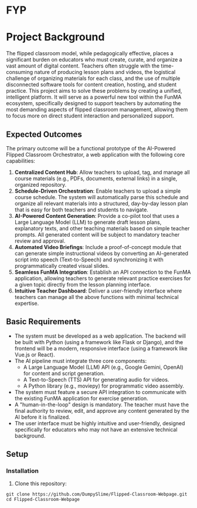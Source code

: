 # FYP
# Project Background

The flipped classroom model, while pedagogically effective, places a significant burden on educators who must create, curate, and organize a vast amount of digital content. Teachers often struggle with the time-consuming nature of producing lesson plans and videos, the logistical challenge of organizing materials for each class, and the use of multiple disconnected software tools for content creation, hosting, and student practice. This project aims to solve these problems by creating a unified, intelligent platform. It will serve as a powerful new tool within the FunMA ecosystem, specifically designed to support teachers by automating the most demanding aspects of flipped classroom management, allowing them to focus more on direct student interaction and personalized support.

## Expected Outcomes

The primary outcome will be a functional prototype of the AI-Powered Flipped Classroom Orchestrator, a web application with the following core capabilities:

1. **Centralized Content Hub**: Allow teachers to upload, tag, and manage all course materials (e.g., PDFs, documents, external links) in a single, organized repository.
2. **Schedule-Driven Orchestration**: Enable teachers to upload a simple course schedule. The system will automatically parse this schedule and organize all relevant materials into a structured, day-by-day lesson plan that is easy for both teachers and students to navigate.
3. **AI-Powered Content Generation**: Provide a co-pilot tool that uses a Large Language Model (LLM) to generate draft lesson plans, explanatory texts, and other teaching materials based on simple teacher prompts. All generated content will be subject to mandatory teacher review and approval.
4. **Automated Video Briefings**: Include a proof-of-concept module that can generate simple instructional videos by converting an AI-generated script into speech (Text-to-Speech) and synchronizing it with programmatically created visual slides.
5. **Seamless FunMA Integration**: Establish an API connection to the FunMA application, allowing teachers to generate relevant practice exercises for a given topic directly from the lesson planning interface.
6. **Intuitive Teacher Dashboard**: Deliver a user-friendly interface where teachers can manage all the above functions with minimal technical expertise.

## Basic Requirements

- The system must be developed as a web application. The backend will be built with Python (using a framework like Flask or Django), and the frontend will be a modern, responsive interface (using a framework like Vue.js or React).
- The AI pipeline must integrate three core components:
  - A Large Language Model (LLM) API (e.g., Google Gemini, OpenAI) for content and script generation.
  - A Text-to-Speech (TTS) API for generating audio for videos.
  - A Python library (e.g., moviepy) for programmatic video assembly.
- The system must feature a secure API integration to communicate with the existing FunMA application for exercise generation.
- A "human-in-the-loop" design is mandatory. The teacher must have the final authority to review, edit, and approve any content generated by the AI before it is finalized.
- The user interface must be highly intuitive and user-friendly, designed specifically for educators who may not have an extensive technical background.

## Setup

### Installation

1. Clone this repository:
  ```
  git clone https://github.com/DumpySlime/Flipped-Classroom-Webpage.git
  cd Flipped-Classroom-Webpage
  ```


